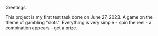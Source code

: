 Greetings. 

This project is my first test task done on June 27, 2023. A game on the theme of gambling "slots".
Everything is very simple - spin the reel - a combination appears - get a prize.
